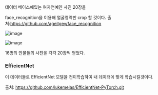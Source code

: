 
데이터 베이스에있는 여자연예인 사진 20장을 


face_recognition을 이용해 얼굴영역만 crop 할 것이다.
출처:https://github.com/ageitgey/face_recognition

![image](https://github.com/YeoungJun0508/similar-project/assets/145903037/267845ca-3e47-4b71-806f-ea6e27b2362e)




![image](https://github.com/YeoungJun0508/similar-project/assets/145903037/e90edd9b-fc39-4578-90a5-319dfea50218)




16명의 인물들의 사진을 각각 20장씩 얻었다.

### EfficientNet

이 데이터들로 EfficientNet 모델을 전이학습하여 내 데이터에 맞게 학습시킬것이다.

출처: https://github.com/lukemelas/EfficientNet-PyTorch.git


